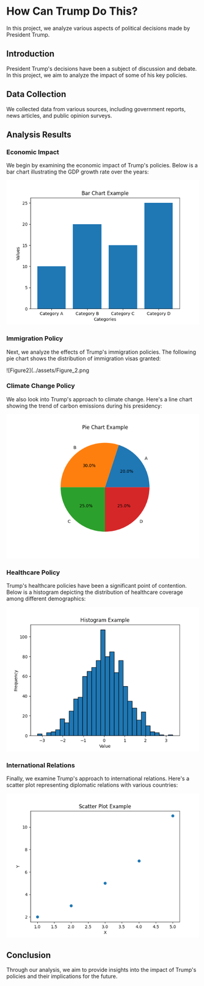 # How Can Trump Do This?

In this project, we analyze various aspects of political decisions made by President Trump.

## Introduction

President Trump's decisions have been a subject of discussion and debate. In this project, we aim to analyze the impact of some of his key policies.

## Data Collection

We collected data from various sources, including government reports, news articles, and public opinion surveys.

## Analysis Results

### Economic Impact

We begin by examining the economic impact of Trump's policies. Below is a bar chart illustrating the GDP growth rate over the years:

![Figure1](../assets/Figure_1.png)

### Immigration Policy

Next, we analyze the effects of Trump's immigration policies. The following pie chart shows the distribution of immigration visas granted:

![Figure2](../assets/Figure_2.png

### Climate Change Policy

We also look into Trump's approach to climate change. Here's a line chart showing the trend of carbon emissions during his presidency:

![Figure3](../assets/Figure_3.png)

### Healthcare Policy

Trump's healthcare policies have been a significant point of contention. Below is a histogram depicting the distribution of healthcare coverage among different demographics:

![Figure4](../assets/Figure_4.png)

### International Relations

Finally, we examine Trump's approach to international relations. Here's a scatter plot representing diplomatic relations with various countries:

![Figure5](../assets/Figure_5.png)

## Conclusion

Through our analysis, we aim to provide insights into the impact of Trump's policies and their implications for the future.

